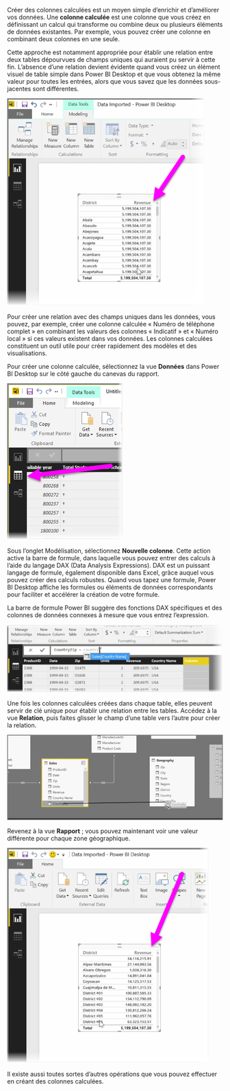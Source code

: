 Créer des colonnes calculées est un moyen simple d’enrichir et d’améliorer vos données. Une **colonne calculée** est une colonne que vous créez en définissant un calcul qui transforme ou combine deux ou plusieurs éléments de données existantes. Par exemple, vous pouvez créer une colonne en combinant deux colonnes en une seule.

Cette approche est notamment appropriée pour établir une relation entre deux tables dépourvues de champs uniques qui auraient pu servir à cette fin. L’absence d’une relation devient évidente quand vous créez un élément visuel de table simple dans Power BI Desktop et que vous obtenez la même valeur pour toutes les entrées, alors que vous savez que les données sous-jacentes sont différentes.

![](media/2-3-create-calculated-columns/2-3_1.png)

Pour créer une relation avec des champs uniques dans les données, vous pouvez, par exemple, créer une colonne calculée « Numéro de téléphone complet » en combinant les valeurs des colonnes « Indicatif » et « Numéro local » si ces valeurs existent dans vos données. Les colonnes calculées constituent un outil utile pour créer rapidement des modèles et des visualisations.

Pour créer une colonne calculée, sélectionnez la vue **Données** dans Power BI Desktop sur le côté gauche du canevas du rapport.

![](media/2-3-create-calculated-columns/2-3_2.png)

Sous l’onglet Modélisation, sélectionnez **Nouvelle colonne**. Cette action active la barre de formule, dans laquelle vous pouvez entrer des calculs à l’aide du langage DAX (Data Analysis Expressions). DAX est un puissant langage de formule, également disponible dans Excel, grâce auquel vous pouvez créer des calculs robustes. Quand vous tapez une formule, Power BI Desktop affiche les formules ou éléments de données correspondants pour faciliter et accélérer la création de votre formule.

La barre de formule Power BI suggère des fonctions DAX spécifiques et des colonnes de données connexes à mesure que vous entrez l’expression.

![](media/2-3-create-calculated-columns/2-3_3.png)

Une fois les colonnes calculées créées dans chaque table, elles peuvent servir de clé unique pour établir une relation entre les tables. Accédez à la vue **Relation**, puis faites glisser le champ d’une table vers l’autre pour créer la relation.

![](media/2-3-create-calculated-columns/2-3_4.png)

Revenez à la vue **Rapport** ; vous pouvez maintenant voir une valeur différente pour chaque zone géographique.

![](media/2-3-create-calculated-columns/2-3_5.png)

Il existe aussi toutes sortes d’autres opérations que vous pouvez effectuer en créant des colonnes calculées.


